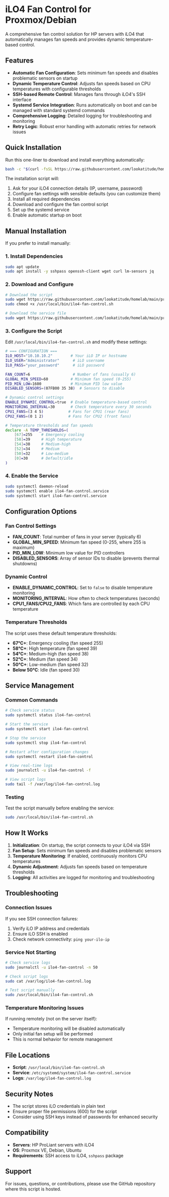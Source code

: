 # iLO4 Fan Control for Proxmox/Debian

A comprehensive fan control solution for HP servers with iLO4 that automatically manages fan speeds and provides dynamic temperature-based control.

## Features

- **Automatic Fan Configuration**: Sets minimum fan speeds and disables problematic sensors on startup
- **Dynamic Temperature Control**: Adjusts fan speeds based on CPU temperatures with configurable thresholds
- **SSH-based Remote Control**: Manages fans through iLO4's SSH interface
- **Systemd Service Integration**: Runs automatically on boot and can be managed with standard systemd commands
- **Comprehensive Logging**: Detailed logging for troubleshooting and monitoring
- **Retry Logic**: Robust error handling with automatic retries for network issues

## Quick Installation

Run this one-liner to download and install everything automatically:

```bash
bash -c "$(curl -fsSL https://raw.githubusercontent.com/lookatitude/homelab/main/proxmox/ilo4/install.sh)"
```

The installation script will:
1. Ask for your iLO4 connection details (IP, username, password)
2. Configure fan settings with sensible defaults (you can customize them)
3. Install all required dependencies
4. Download and configure the fan control script
5. Set up the systemd service
6. Enable automatic startup on boot

## Manual Installation

If you prefer to install manually:

### 1. Install Dependencies

```bash
sudo apt update
sudo apt install -y sshpass openssh-client wget curl lm-sensors jq
```

### 2. Download and Configure

```bash
# Download the script
sudo wget https://raw.githubusercontent.com/lookatitude/homelab/main/proxmox/ilo4/ilo4-fan-control.sh -O /usr/local/bin/ilo4-fan-control.sh
sudo chmod +x /usr/local/bin/ilo4-fan-control.sh

# Download the service file
sudo wget https://raw.githubusercontent.com/lookatitude/homelab/main/proxmox/ilo4/ilo4-fan-control.service -O /etc/systemd/system/ilo4-fan-control.service
```

### 3. Configure the Script

Edit `/usr/local/bin/ilo4-fan-control.sh` and modify these settings:

```bash
# === CONFIGURATION ===
ILO_HOST="10.10.10.2"        # Your iLO IP or hostname
ILO_USER="Administrator"      # iLO username
ILO_PASS="your_password"      # iLO password

FAN_COUNT=6                   # Number of fans (usually 6)
GLOBAL_MIN_SPEED=60          # Minimum fan speed (0-255)
PID_MIN_LOW=1600             # Minimum PID low value
DISABLED_SENSORS=(07FB00 35 38)  # Sensors to disable

# Dynamic control settings
ENABLE_DYNAMIC_CONTROL=true  # Enable temperature-based control
MONITORING_INTERVAL=30       # Check temperature every 30 seconds
CPU1_FANS=(3 4 5)           # Fans for CPU1 (rear fans)
CPU2_FANS=(0 1 2)           # Fans for CPU2 (front fans)

# Temperature thresholds and fan speeds
declare -A TEMP_THRESHOLDS=(
    [67]=255    # Emergency cooling
    [58]=39     # High temperature
    [54]=38     # Medium-high
    [52]=34     # Medium
    [50]=32     # Low-medium
    [0]=30      # Default/idle
)
```

### 4. Enable the Service

```bash
sudo systemctl daemon-reload
sudo systemctl enable ilo4-fan-control.service
sudo systemctl start ilo4-fan-control.service
```

## Configuration Options

### Fan Control Settings

- **FAN_COUNT**: Total number of fans in your server (typically 6)
- **GLOBAL_MIN_SPEED**: Minimum fan speed (0-255, where 255 is maximum)
- **PID_MIN_LOW**: Minimum low value for PID controllers
- **DISABLED_SENSORS**: Array of sensor IDs to disable (prevents thermal shutdowns)

### Dynamic Control

- **ENABLE_DYNAMIC_CONTROL**: Set to `false` to disable temperature monitoring
- **MONITORING_INTERVAL**: How often to check temperatures (seconds)
- **CPU1_FANS/CPU2_FANS**: Which fans are controlled by each CPU temperature

### Temperature Thresholds

The script uses these default temperature thresholds:
- **67°C+**: Emergency cooling (fan speed 255)
- **58°C+**: High temperature (fan speed 39)
- **54°C+**: Medium-high (fan speed 38)
- **52°C+**: Medium (fan speed 34)
- **50°C+**: Low-medium (fan speed 32)
- **Below 50°C**: Idle (fan speed 30)

## Service Management

### Common Commands

```bash
# Check service status
sudo systemctl status ilo4-fan-control

# Start the service
sudo systemctl start ilo4-fan-control

# Stop the service
sudo systemctl stop ilo4-fan-control

# Restart after configuration changes
sudo systemctl restart ilo4-fan-control

# View real-time logs
sudo journalctl -u ilo4-fan-control -f

# View script logs
sudo tail -f /var/log/ilo4-fan-control.log
```

### Testing

Test the script manually before enabling the service:

```bash
sudo /usr/local/bin/ilo4-fan-control.sh
```

## How It Works

1. **Initialization**: On startup, the script connects to your iLO4 via SSH
2. **Fan Setup**: Sets minimum fan speeds and disables problematic sensors
3. **Temperature Monitoring**: If enabled, continuously monitors CPU temperatures
4. **Dynamic Adjustment**: Adjusts fan speeds based on temperature thresholds
5. **Logging**: All activities are logged for monitoring and troubleshooting

## Troubleshooting

### Connection Issues

If you see SSH connection failures:
1. Verify iLO IP address and credentials
2. Ensure iLO SSH is enabled
3. Check network connectivity: `ping your-ilo-ip`

### Service Not Starting

```bash
# Check service logs
sudo journalctl -u ilo4-fan-control -n 50

# Check script logs
sudo cat /var/log/ilo4-fan-control.log

# Test script manually
sudo /usr/local/bin/ilo4-fan-control.sh
```

### Temperature Monitoring Issues

If running remotely (not on the server itself):
- Temperature monitoring will be disabled automatically
- Only initial fan setup will be performed
- This is normal behavior for remote management

## File Locations

- **Script**: `/usr/local/bin/ilo4-fan-control.sh`
- **Service**: `/etc/systemd/system/ilo4-fan-control.service`
- **Logs**: `/var/log/ilo4-fan-control.log`

## Security Notes

- The script stores iLO credentials in plain text
- Ensure proper file permissions (600) for the script
- Consider using SSH keys instead of passwords for enhanced security

## Compatibility

- **Servers**: HP ProLiant servers with iLO4
- **OS**: Proxmox VE, Debian, Ubuntu
- **Requirements**: SSH access to iLO4, `sshpass` package

## Support

For issues, questions, or contributions, please use the GitHub repository where this script is hosted.